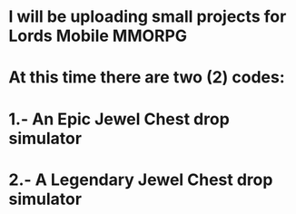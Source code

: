 # I will be uploading small projects for Lords Mobile MMORPG
#
# At this time there are two (2) codes:
# 1.- An Epic Jewel Chest drop simulator
# 2.- A Legendary Jewel Chest drop simulator

